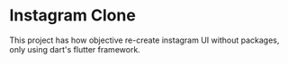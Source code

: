 # Instagram Clone
This project has how objective re-create instagram UI without packages, only using dart's flutter framework.
